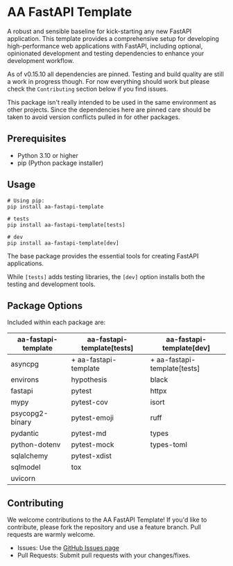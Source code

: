 # AA FastAPI Template

A robust and sensible baseline for kick-starting any new FastAPI application. This template provides a comprehensive setup for developing high-performance web applications with FastAPI, including optional, opinionated development and testing dependencies to enhance your development workflow.

As of v0.15.10 all dependencies are pinned. Testing and build quality are still a work in progress though. For now everything should work but please check the `Contributing` section below if you find issues.

This package isn't really intended to be used in the same environment as other projects. Since the dependencies here are pinned care should be taken to avoid version conflicts pulled in for other packages.

## Prerequisites

- Python 3.10 or higher
- pip (Python package installer)

## Usage

    # Using pip:
    pip install aa-fastapi-template

    # tests
    pip install aa-fastapi-template[tests]

    # dev
    pip install aa-fastapi-template[dev]

The base package provides the essential tools for creating FastAPI applications.

While `[tests]` adds testing libraries, the `[dev]` option installs both the testing and development tools.

## Package Options

Included within each package are:

| aa-fastapi-template    | aa-fastapi-template[tests]  | aa-fastapi-template[dev]  |
|------------------------|-----------------------------|---------------------------|
| asyncpg                | + aa-fastapi-template       | + aa-fastapi-template[tests] |
| environs               | hypothesis                  | black                     |
| fastapi                | pytest                      | httpx                     |
| mypy                   | pytest-cov                  | isort                     |
| psycopg2-binary        | pytest-emoji                | ruff                      |
| pydantic               | pytest-md                   | types                     |
| python-dotenv          | pytest-mock                 | types-toml                |
| sqlalchemy             | pytest-xdist                |                           |
| sqlmodel               | tox                         |                           |
| uvicorn                |                             |                           |

## Contributing

We welcome contributions to the AA FastAPI Template! If you'd like to contribute, please fork the repository and use a feature branch. Pull requests are warmly welcome.

- Issues: Use the [GitHub Issues page](https://github.com/aaron-imbrock/aa-fastapi-template/issues)
- Pull Requests: Submit pull requests with your changes/fixes.
